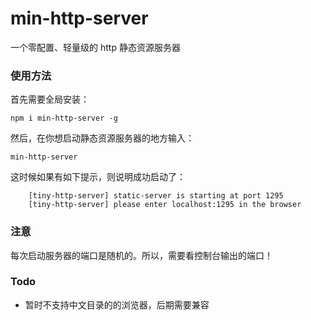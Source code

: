 # min-http-server
一个零配置、轻量级的 http 静态资源服务器

### 使用方法
首先需要全局安装：
```
npm i min-http-server -g
```

然后，在你想启动静态资源服务器的地方输入：
```
min-http-server 
```

这时候如果有如下提示，则说明成功启动了：
```
    [tiny-http-server] static-server is starting at port 1295
    [tiny-http-server] please enter localhost:1295 in the browser
```

### 注意
每次启动服务器的端口是随机的。所以，需要看控制台输出的端口！

### Todo
* 暂时不支持中文目录的的浏览器，后期需要兼容
